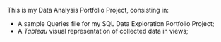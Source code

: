 This is my Data Analysis Portfolio Project, consisting in:
- A sample Queries file for my SQL Data Exploration Portfolio Project;
- A _Tableau_ visual representation of collected data in views;
